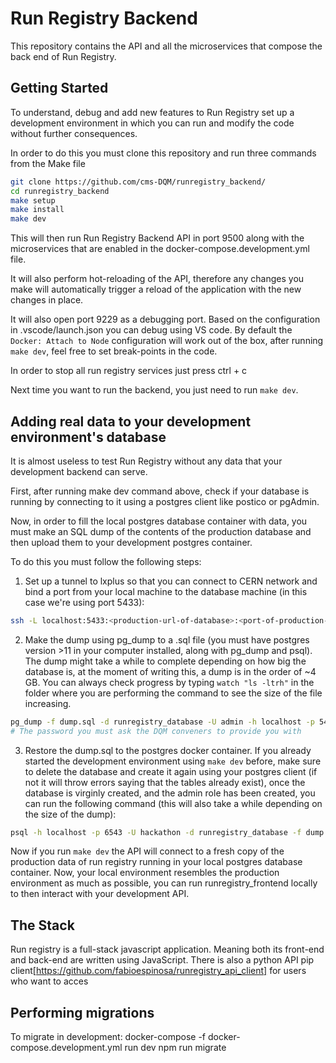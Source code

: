 # Run Registry Backend

This repository contains the API and all the microservices that compose the back end of Run Registry.

## Getting Started

To understand, debug and add new features to Run Registry set up a development environment in which you can run and modify the code without further consequences.

In order to do this you must clone this repository and run three commands from the Make file

```bash
git clone https://github.com/cms-DQM/runregistry_backend/
cd runregistry_backend
make setup
make install
make dev
```

This will then run Run Registry Backend API in port 9500 along with the microservices that are enabled in the docker-compose.development.yml file.

It will also perform hot-reloading of the API, therefore any changes you make will automatically trigger a reload of the application with the new changes in place.

It will also open port 9229 as a debugging port. Based on the configuration in .vscode/launch.json you can debug using VS code. By default the `Docker: Attach to Node` configuration will work out of the box, after running `make dev`, feel free to set break-points in the code.

In order to stop all run registry services just press ctrl + c

Next time you want to run the backend, you just need to run `make dev`.

## Adding real data to your development environment's database

It is almost useless to test Run Registry without any data that your development backend can serve.

First, after running make dev command above, check if your database is running by connecting to it using a postgres client like postico or pgAdmin.

Now, in order to fill the local postgres database container with data, you must make an SQL dump of the contents of the production database and then upload them to your development postgres container.

To do this you must follow the following steps:

1. Set up a tunnel to lxplus so that you can connect to CERN network and bind a port from your local machine to the database machine (in this case we're using port 5433):

```bash
ssh -L localhost:5433:<production-url-of-database>:<port-of-production-database> <your-username>@lxplus.cern.ch
```

2. Make the dump using pg_dump to a .sql file (you must have postgres version >11 in your computer installed, along with pg_dump and psql). The dump might take a while to complete depending on how big the database is, at the moment of writing this, a dump is in the order of ~4 GB. You can always check progress by typing `watch "ls -ltrh"` in the folder where you are performing the command to see the size of the file increasing.

```bash
pg_dump -f dump.sql -d runregistry_database -U admin -h localhost -p 5433
# The password you must ask the DQM conveners to provide you with
```

3. Restore the dump.sql to the postgres docker container. If you already started the development environment using `make dev` before, make sure to delete the database and create it again using your postgres client (if not it will throw errors saying that the tables already exist), once the database is virginly created, and the admin role has been created, you can run the following command (this will also take a while depending on the size of the dump):

```bash
psql -h localhost -p 6543 -U hackathon -d runregistry_database -f dump.sql
```

Now if you run `make dev` the API will connect to a fresh copy of the production data of run registry running in your local postgres database container. Now, your local environment resembles the production environment as much as possible, you can run runregistry_frontend locally to then interact with your development API.

## The Stack

Run registry is a full-stack javascript application. Meaning both its front-end and back-end are written using JavaScript. There is also a python API pip client[https://github.com/fabioespinosa/runregistry_api_client] for users who want to acces

## Performing migrations

To migrate in development: docker-compose -f docker-compose.development.yml run dev npm run migrate
